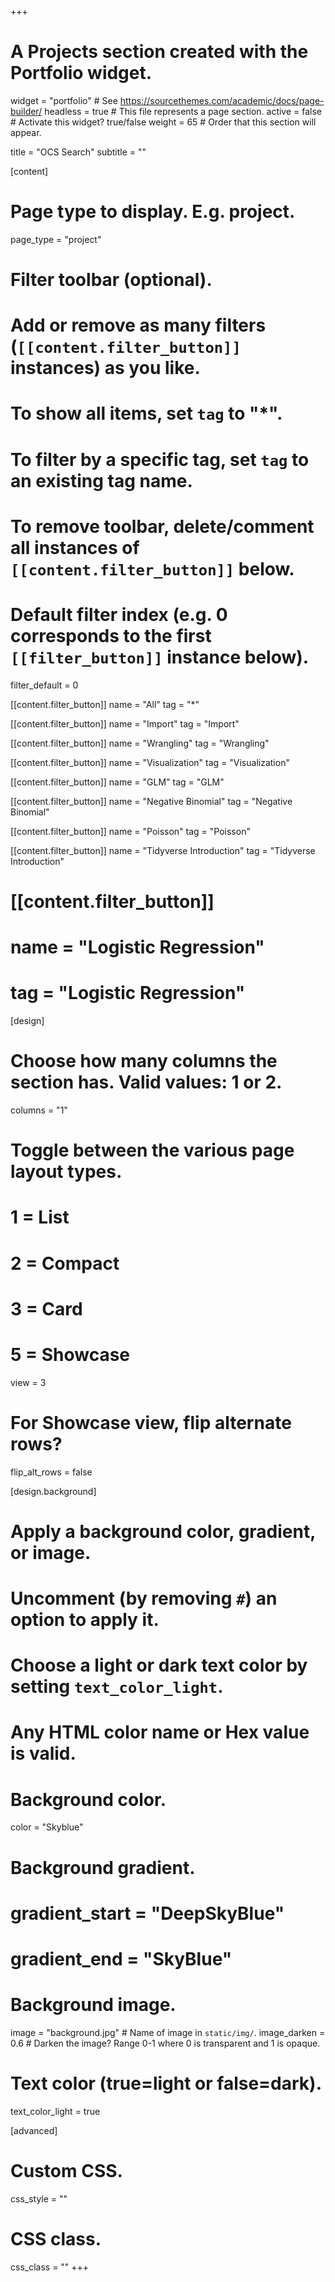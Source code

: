 +++
# A Projects section created with the Portfolio widget.
widget = "portfolio"  # See https://sourcethemes.com/academic/docs/page-builder/
headless = true  # This file represents a page section.
active = false  # Activate this widget? true/false
weight = 65  # Order that this section will appear.

title = "OCS Search"
subtitle = ""

[content]
  # Page type to display. E.g. project.
  page_type = "project"

  # Filter toolbar (optional).
  # Add or remove as many filters (`[[content.filter_button]]` instances) as you like.
  # To show all items, set `tag` to "*".
  # To filter by a specific tag, set `tag` to an existing tag name.
  # To remove toolbar, delete/comment all instances of `[[content.filter_button]]` below.

  # Default filter index (e.g. 0 corresponds to the first `[[filter_button]]` instance below).
  filter_default = 0

   [[content.filter_button]]
     name = "All"
     tag = "*"
  
   [[content.filter_button]]
     name = "Import"
     tag = "Import"
     
   [[content.filter_button]]
     name = "Wrangling"
     tag = "Wrangling"

   [[content.filter_button]]
     name = "Visualization"
     tag = "Visualization"


   [[content.filter_button]]
     name = "GLM"
     tag = "GLM"

  [[content.filter_button]]
     name = "Negative Binomial"
     tag = "Negative Binomial"
     
  [[content.filter_button]]
     name = "Poisson"
     tag =  "Poisson"
     
   [[content.filter_button]]
     name = "Tidyverse Introduction"
     tag = "Tidyverse Introduction"

  # [[content.filter_button]]
  #    name = "Logistic Regression"
  #    tag = "Logistic Regression"




 [design]
 #   Choose how many columns the section has. Valid values: 1 or 2.
   columns = "1"

  # Toggle between the various page layout types.
  #   1 = List
  #   2 = Compact
  #   3 = Card
  #   5 = Showcase
  view = 3

  # For Showcase view, flip alternate rows?
  flip_alt_rows = false

[design.background]
  # Apply a background color, gradient, or image.
  #   Uncomment (by removing `#`) an option to apply it.
  #   Choose a light or dark text color by setting `text_color_light`.
  #   Any HTML color name or Hex value is valid.

  # Background color.
   color = "Skyblue"

  # Background gradient.
  # gradient_start = "DeepSkyBlue"
  # gradient_end = "SkyBlue"

  # Background image.
   image = "background.jpg"  # Name of image in `static/img/`.
   image_darken = 0.6  # Darken the image? Range 0-1 where 0 is transparent and 1 is opaque.

  # Text color (true=light or false=dark).
   text_color_light = true

[advanced]
 # Custom CSS.
 css_style = ""

 # CSS class.
 css_class = ""
+++

